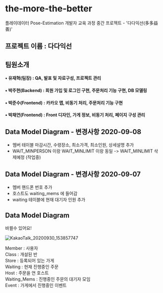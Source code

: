 

# the-more-the-better
플레이데이터 Pose-Estimation 개발자 교육 과정 중간 프로젝트 - '다다익선(多多益善)'
## 프로젝트 이름 : 다다익선 

## 팀원소개
#### • 유재혁(팀장) : QA, 발표 및 자료구성, 프로젝트 관리 
#### • 박주현(Backend) : 회원 가입 및 로그인 구현, 주문처리 기능 구현, DB 모델링
#### • 박준수(Frontend) : 카카오 맵, 비동기 처리, 주문처리 기능 구현
#### • 박채연(Frontend) : Front 디자인, 가게 정보, 비동기 처리, 페이지 구성 관리



## Data Model Diagram - 변경사항 2020-09-08
- 멤버 테이블 마감시간, 수령장소, 최소가격, 최소인원, 상세설명 추가 
- WAIT_MINPERSON 이랑 WAIT_MINLIMIT 이랑 동일 -> WAIT_MINLIMIT 삭제예정 (작업중)
## Data Model Diagram - 변경사항 2020-09-07
- 멤버 핸드폰 번호 추가
- 호스트도 waiting_mems 에 들어감
- waiting 테이블에 현재 대기자 인원 추가
## Data Model Diagram
바뀔수 있어요!

![KakaoTalk_20200930_153857747](https://user-images.githubusercontent.com/68583697/94651283-2f7f0100-0333-11eb-9093-fcb7d5aafb65.png)

Member : 사용자 <br>
Class : 개설된 반 <br>
Store : 등록되어 있는 가게 <br>
Waiting : 현재 진행중인 주문 <br>
Host : 주문을 연 호스트 <br>
Waiting_Mems : 진행중인 주문의 대기자 모임 <br>
Event : 가게에서 진행중인 이벤트 <br>
